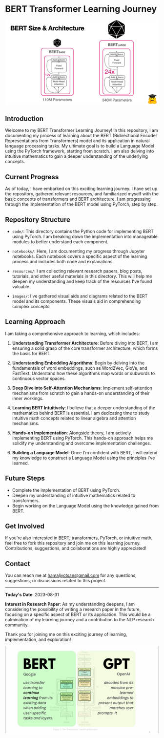 # BERT Transformer Learning Journey

![BERT Transformer](images/base.png)

## Introduction

Welcome to my BERT Transformer Learning Journey! In this repository, I am documenting my process of learning about the BERT (Bidirectional Encoder Representations from Transformers) model and its application in natural language processing tasks. My ultimate goal is to build a Language Model using the PyTorch framework, starting from scratch. I am also delving into intuitive mathematics to gain a deeper understanding of the underlying concepts.

## Current Progress

As of today, I have embarked on this exciting learning journey. I have set up the repository, gathered relevant resources, and familiarized myself with the basic concepts of transformers and BERT architecture. I am progressing through the implementation of the BERT model using PyTorch, step by step.

## Repository Structure

- `code/`: This directory contains the Python code for implementing BERT using PyTorch. I am breaking down the implementation into manageable modules to better understand each component.

- `notebooks/`: Here, I am documenting my progress through Jupyter notebooks. Each notebook covers a specific aspect of the learning process and includes both code and explanations.

- `resources/`: I am collecting relevant research papers, blog posts, tutorials, and other useful materials in this directory. This will help me deepen my understanding and keep track of the resources I've found valuable.

- `images/`: I've gathered visual aids and diagrams related to the BERT model and its components. These visuals aid in comprehending complex concepts.

## Learning Approach

I am taking a comprehensive approach to learning, which includes:

1. **Understanding Transformer Architecture**: Before diving into BERT, I am ensuring a solid grasp of the core transformer architecture, which forms the basis for BERT.
2. **Understanding Embedding Algorithms**: Begin by delving into the fundamentals of word embeddings, such as Word2Vec, GloVe, and FastText. Understand how these algorithms map words or subwords to continuous vector spaces.
3. **Deep Dive into Self-Attention Mechanisms**: Implement self-attention mechanisms from scratch to gain a hands-on understanding of their inner workings. 

4. **Learning BERT Intuitively**: I believe that a deeper understanding of the mathematics behind BERT is essential. I am dedicating time to study intuitive math concepts related to linear algebra and attention mechanisms.

5. **Hands-on Implementation**: Alongside theory, I am actively implementing BERT using PyTorch. This hands-on approach helps me solidify my understanding and overcome implementation challenges.

6. **Building a Language Model**: Once I'm confident with BERT, I will extend my knowledge to construct a Language Model using the principles I've learned.

## Future Steps

- Complete the implementation of BERT using PyTorch.
- Deepen my understanding of intuitive mathematics related to transformers.
- Begin working on the Language Model using the knowledge gained from BERT.

## Get Involved

If you're also interested in BERT, transformers, PyTorch, or intuitive math, feel free to fork this repository and join me on this learning journey. Contributions, suggestions, and collaborations are highly appreciated!

## Contact

You can reach me at [hamaljyotsan@gmail.com](mailto:hamaljyotsan@gmail.com) for any questions, suggestions, or discussions related to this project.

---

**Today's Date**: 2023-08-31

**Interest in Research Paper**: As my understanding deepens, I am considering the possibility of writing a research paper in the future, focusing on a specific aspect of BERT or its application. This would be a culmination of my learning journey and a contribution to the NLP research community.

Thank you for joining me on this exciting journey of learning, implementation, and exploration!

![Keep Learning](images/bert.jpg)
